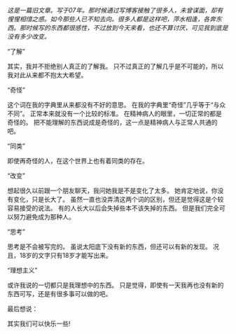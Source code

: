 *这是一篇旧文章。写于07年。那时候通过写博客接触了很多人，未曾谋面，却有惺惺相惜之感。如今那些人已不知去向。很多人都是这样吧，萍水相逢，各奔东西。那时候写的东西都很感性，不过放到今天来看，也还不算讨厌，可见我到底是没有多少改变。*

“了解”

其实，我并不拒绝别人真正的了解我。
只不过真正的了解几乎是不可能的，所以我对此从来都不抱太大希望。

“奇怪”

这个词在我的字典里从来都没有不好的意思。
在我的字典里“奇怪”几乎等于“与众不同”。
正常本来就没有一个比较的标准。
在精神病人的眼里，一切正常的都是奇怪的。
把不能理解的东西说成是奇怪的，这一点是精神病人与正常人共通的吧。

“同类”

即使再奇怪的人，在这个世界上也有着同类的存在。

“改变”

想起很久以前跟一个朋友聊天，我问她我是不是变化了太多。
她肯定地说，你没有变化，只是长大了。
虽然一直也没弄清这两个词的区别，但还是觉得这是个较容易接受的说法。
有的人长大以后会失掉些本不该失掉的东西。
但是我们完全可以努力避免成为那种人。

“思考”

思考是不会被写完的。
虽说太阳底下没有新的东西，但还可以有新的发现。
况且，18岁的文字只有18岁才能写出来。

“理想主义”

或许我说的一切都只是我理想中的东西。
只是觉得，即使有一天我再也没有新的东西可写，还是有很多事可以做的吧。

最后想说：

其实我们可以快乐一些!

